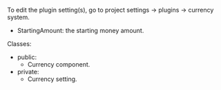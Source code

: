 To edit the plugin setting(s), go to project settings -> plugins -> currency system.
- StartingAmount: the starting money amount.

Classes:
- public:
	- Currency component.
- private:
	- Currency setting.